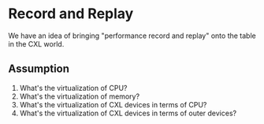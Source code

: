 # Record and Replay
We have an idea of bringing "performance record and replay" onto the table in the CXL world.

## Assumption
1. What's the virtualization of CPU?
2. What's the virtualization of memory?
3. What's the virtualization of CXL devices in terms of CPU?
4. What's the virtualization of CXL devices in terms of outer devices?

